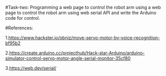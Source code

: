 #Task-two:
 Programming a web page to control the robot arm using a web page to control the robot arm using web serial API and write the Arduino code for control. 
 
 
 
#References:

1.https://www.hackster.io/obniz/move-servo-motor-by-voice-recognition-bf95b2

2.https://create.arduino.cc/projecthub/Hack-star-Arduino/arduino-simulator-control-servo-motor-angle-serial-monitor-35cf80

3.https://web.dev/serial/


